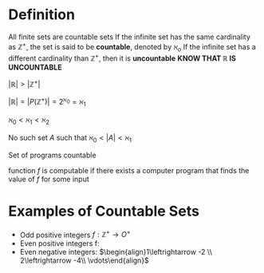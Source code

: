 # Definition
All finite sets are countable sets
If the infinite set has the same cardinality as $\mathbb{Z}^+$, the set is said to be **countable**, denoted by $\aleph_o$
If the infinite set has a different cardinality than $\mathbb{Z}^+$, then it is **uncountable**
**KNOW THAT $\mathbb{R}$ IS UNCOUNTABLE**

$|\mathbb{R}| > |\mathbb{Z}^+|$

$|\mathbb{R}| = |P(\mathbb{Z}^+)| = 2^{\aleph_0} = \aleph_1$

$\aleph_0<\aleph_1<\aleph_2$

No such set $A$ such that $\aleph_0<|A|<\aleph_1$

Set of programs countable

function $f$ is computable if there exists a computer program that finds the value of $f$ for some input

# Examples of Countable Sets
- Odd positive integers $f: \mathbb{Z}^+\to O^+$
- Even positive integers f:
- Even negative integers: $\begin{align}1\leftrightarrow -2 \\ 2\leftrightarrow -4\\ \vdots\end{align}$ 